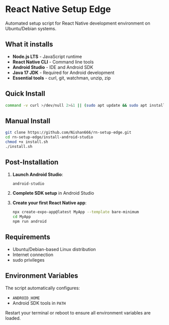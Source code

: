 # React Native Setup Edge

Automated setup script for React Native development environment on Ubuntu/Debian systems.

## What it installs

- **Node.js LTS** - JavaScript runtime
- **React Native CLI** - Command line tools
- **Android Studio** - IDE and Android SDK
- **Java 17 JDK** - Required for Android development
- **Essential tools** - curl, git, watchman, unzip, zip

## Quick Install

```bash
command -v curl >/dev/null 2>&1 || (sudo apt update && sudo apt install -y curl) && curl -fsSL https://raw.githubusercontent.com/Nishan666/rn-setup-edge/master/install-android-studio/install.sh | bash
```

## Manual Install

```bash
git clone https://github.com/Nishan666/rn-setup-edge.git
cd rn-setup-edge/install-android-studio
chmod +x install.sh
./install.sh
```

## Post-Installation

1. **Launch Android Studio**:
   ```bash
   android-studio
   ```

2. **Complete SDK setup** in Android Studio

3. **Create your first React Native app**:
   ```bash
   npx create-expo-app@latest MyApp --template bare-minimum
   cd MyApp
   npm run android
   ```

## Requirements

- Ubuntu/Debian-based Linux distribution
- Internet connection
- sudo privileges

## Environment Variables

The script automatically configures:
- `ANDROID_HOME`
- Android SDK tools in `PATH`

Restart your terminal or reboot to ensure all environment variables are loaded.